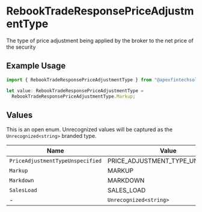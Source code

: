 # RebookTradeResponsePriceAdjustmentType

The type of price adjustment being applied by the broker to the net price of the security

## Example Usage

```typescript
import { RebookTradeResponsePriceAdjustmentType } from "@apexfintechsolutions/ascend-sdk/models/components";

let value: RebookTradeResponsePriceAdjustmentType =
  RebookTradeResponsePriceAdjustmentType.Markup;
```

## Values

This is an open enum. Unrecognized values will be captured as the `Unrecognized<string>` branded type.

| Name                              | Value                             |
| --------------------------------- | --------------------------------- |
| `PriceAdjustmentTypeUnspecified`  | PRICE_ADJUSTMENT_TYPE_UNSPECIFIED |
| `Markup`                          | MARKUP                            |
| `Markdown`                        | MARKDOWN                          |
| `SalesLoad`                       | SALES_LOAD                        |
| -                                 | `Unrecognized<string>`            |